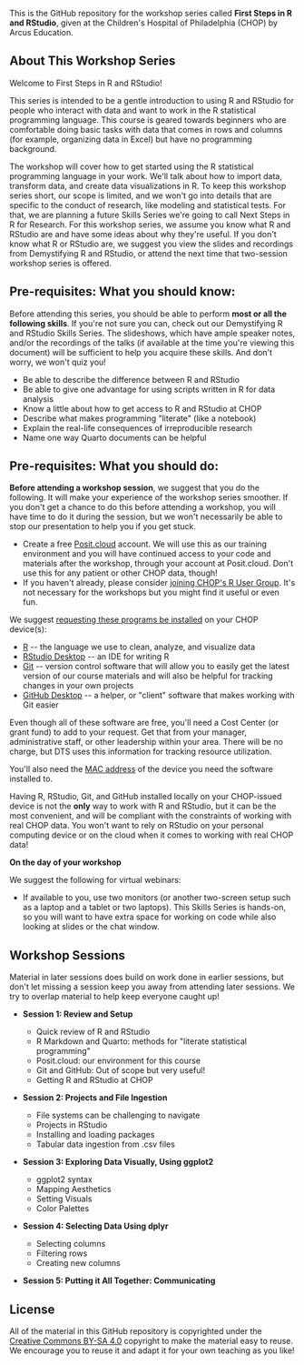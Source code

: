 This is the GitHub repository for the workshop series called **First Steps in R and RStudio**, given at the Children's Hospital of Philadelphia (CHOP) by Arcus Education.

## About This Workshop Series

Welcome to First Steps in R and RStudio!

This series is intended to be a gentle introduction to using R and RStudio for people who interact with data and want to work in the R statistical programming language. This course is geared towards beginners who are comfortable doing basic tasks with data that comes in rows and columns (for example, organizing data in Excel) but have no programming background.
 
The workshop will cover how to get started using the R statistical programming language in your work. We'll talk about how to import data, transform data, and create data visualizations in R.  To keep this workshop series short, our scope is limited, and we won't go into details that are specific to the conduct of research, like modeling and statistical tests. For that, we are planning a future Skills Series we're going to call Next Steps in R for Research. For this workshop series, we assume you know what R and RStudio are and have some ideas about why they're useful.  If you don't know what R or RStudio are, we suggest you view the slides and recordings from Demystifying R and RStudio, or attend the next time that two-session workshop series is offered.

## Pre-requisites: What you should **know**:

Before attending this series, you should be able to perform **most or all the following skills**.  If you're not sure you can, check out our Demystifying R and RStudio Skills Series.  The slideshows, which have ample speaker notes, and/or the recordings of the talks (if available at the time you're viewing this document) will be sufficient to help you acquire these skills.  And don't worry, we won't quiz you!

* Be able to describe the difference between R and RStudio
* Be able to give one advantage for using scripts written in R for data analysis
* Know a little about how to get access to R and RStudio at CHOP
* Describe what makes programming "literate" (like a notebook)
* Explain the real-life consequences of irreproducible research
* Name one way Quarto documents can be helpful 

## Pre-requisites: What you should **do**:

**Before attending a workshop session**, we suggest that you do the following.  It will make your experience of the workshop series smoother.  If you don't get a chance to do this before attending a workshop, you will have time to do it during the session, but we won't necessarily be able to stop our presentation to help you if you get stuck.

* Create a free [Posit.cloud](https://posit.cloud) account.  We will use this as our training environment and you will have continued access to your code and materials after the workshop, through your account at Posit.cloud.  Don't use this for any patient or other CHOP data, though!
* If you haven't already, please consider [joining CHOP's R User Group](http://bit.ly/chopRusers).  It's not necessary for the workshops but you might find it useful or even fun.

We suggest [requesting these programs be installed](https://chop.service-now.com/esc?id=sc_cat_item&sys_id=fbf31958db4efe00de9e782bbf96192c) on your CHOP device(s):

* [R](https://lib.stat.cmu.edu/R/CRAN/) -- the language we use to clean, analyze, and visualize data 
* [RStudio Desktop](https://posit.co/download/rstudio-desktop/) -- an IDE for writing R 
* [Git](https://git-scm.com/book/en/v2/Getting-Started-Installing-Git) -- version control software that will allow you to easily get the latest version of our course materials and will also be helpful for tracking changes in your own projects
* [GitHub Desktop](https://docs.github.com/en/desktop/installing-and-authenticating-to-github-desktop/installing-github-desktop) -- a helper, or "client" software that makes working with Git easier

Even though all of these software are free, you'll need a Cost Center (or grant fund) to add to your request.  Get that from your manager, administrative staff, or other leadership within your area.  There will be no charge, but DTS uses this information for tracking resource utilization.

You'll also need the [MAC address](https://www.cmu.edu/computing/services/endpoint/network-access/mac-address.html) of the device you need the software installed to.

Having R, RStudio, Git, and GitHub installed locally on your CHOP-issued device is not the **only** way to work with R and RStudio, but it can be the most convenient, and will be compliant with the constraints of working with real CHOP data.  You won't want to rely on RStudio on your personal computing device or on the cloud when it comes to working with real CHOP data!

**On the day of your workshop**

We suggest the following for virtual webinars:

* If available to you, use two monitors (or another two-screen setup such as a laptop and a tablet or two laptops).  This Skills Series is hands-on, so you will want to have extra space for working on code while also looking at slides or the chat window.


## Workshop Sessions

Material in later sessions does build on work done in earlier sessions, but don't let missing a session keep you away from attending later sessions.  We try to overlap material to help keep everyone caught up!


- **Session 1: Review and Setup**

  * Quick review of R and RStudio
  * R Markdown and Quarto: methods for "literate statistical programming"
  * Posit.cloud: our environment for this course
  * Git and GitHub: Out of scope but very useful!
  * Getting R and RStudio at CHOP

- **Session 2: Projects and File Ingestion**

  * File systems can be challenging to navigate
  * Projects in RStudio
  * Installing and loading packages
  * Tabular data ingestion from .csv files

- **Session 3: Exploring Data Visually, Using ggplot2**

  * ggplot2 syntax
  * Mapping Aesthetics 
  * Setting Visuals
  * Color Palettes
  
- **Session 4: Selecting Data Using dplyr**

  * Selecting columns
  * Filtering rows
  * Creating new columns

- **Session 5: Putting it All Together: Communicating**



## License

All of the material in this GitHub repository is copyrighted under the [Creative Commons BY-SA 4.0](https://creativecommons.org/licenses/by-sa/4.0/) copyright to make the material easy to reuse. 
We encourage you to reuse it and adapt it for your own teaching as you like!

